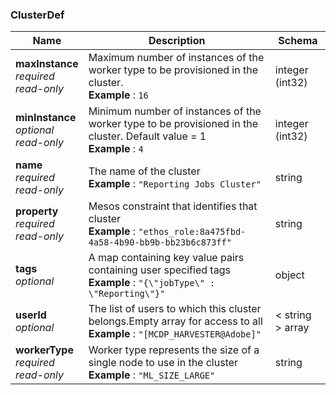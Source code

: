 
<a name="clusterdef"></a>
### ClusterDef

|Name|Description|Schema|
|---|---|---|
|**maxInstance**  <br>*required*  <br>*read-only*|Maximum number of instances of the worker type to be provisioned in the cluster.  <br>**Example** : `16`|integer (int32)|
|**minInstance**  <br>*optional*  <br>*read-only*|Minimum number of instances of the worker type to be provisioned in the cluster. Default value = 1  <br>**Example** : `4`|integer (int32)|
|**name**  <br>*required*  <br>*read-only*|The name of the cluster  <br>**Example** : `"Reporting Jobs Cluster"`|string|
|**property**  <br>*required*  <br>*read-only*|Mesos constraint that identifies that cluster  <br>**Example** : `"ethos_role:8a475fbd-4a58-4b90-bb9b-bb23b6c873ff"`|string|
|**tags**  <br>*optional*|A map containing key value pairs containing user specified tags  <br>**Example** : `"{\"jobType\" : \"Reporting\"}"`|object|
|**userId**  <br>*optional*|The list of users to which this cluster belongs.Empty array for access to all  <br>**Example** : `"[MCDP_HARVESTER@Adobe]"`|< string > array|
|**workerType**  <br>*required*  <br>*read-only*|Worker type represents the size of a single node to use in the cluster  <br>**Example** : `"ML_SIZE_LARGE"`|string|



